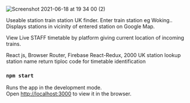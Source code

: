 
![Screenshot 2021-06-18 at 19 34 00 (2)](https://user-images.githubusercontent.com/17751522/122603550-6f764780-d06c-11eb-9fef-3d1f4d031233.png)

Useable station train station UK finder.
Enter train station eg Woking..
Displays stations in vicinity of entered station on Google Map.

View Live STAFF timetable by platform giving current location of incoming trains.

React js, Browser Router, Firebase React-Redux, 2000 UK station lookup station name return tiploc code for timetable identification



### `npm start`

Runs the app in the development mode.\
Open [http://localhost:3000](http://localhost:3000) to view it in the browser.




